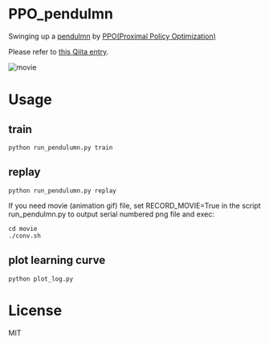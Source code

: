# PPO_pendulmn

Swinging up a [pendulmn](https://gym.openai.com/envs/Pendulum-v0) by [PPO(Proximal Policy Optimization)](https://blog.openai.com/openai-baselines-ppo/)

Please refer to [this Qiita entry](http://qiita.com/ashitani/items/e9e18f09f130476a7a84).

![movie](https://raw.githubusercontent.com/ashitani/PPO_pendulmn/master/movie/out.gif)

# Usage

## train

```
python run_pendulumn.py train
```

## replay

```
python run_pendulumn.py replay
```

If you need movie (animation gif) file, set RECORD\_MOVIE=True in the script run\_pendulmn.py to output serial numbered png file and exec:

```
cd movie
./conv.sh
```

## plot learning curve

```
python plot_log.py
```

# License

MIT

